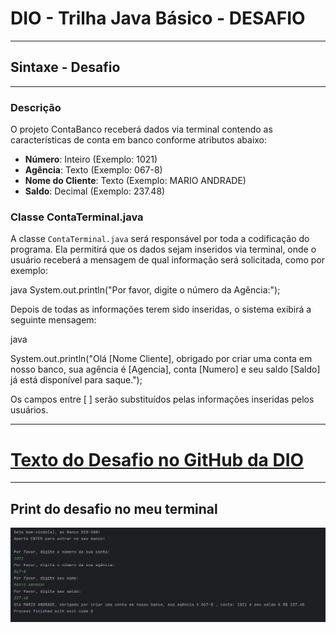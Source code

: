 # DIO - Trilha Java Básico - DESAFIO

---
## Sintaxe - Desafio 

---

### Descrição

O projeto ContaBanco receberá dados via terminal contendo as características de conta em banco conforme atributos abaixo:

- **Número**: Inteiro (Exemplo: 1021)
- **Agência**: Texto (Exemplo: 067-8)
- **Nome do Cliente**: Texto (Exemplo: MARIO ANDRADE)
- **Saldo**: Decimal (Exemplo: 237.48)

### Classe ContaTerminal.java

A classe `ContaTerminal.java` será responsável por toda a codificação do programa. Ela permitirá que os dados sejam inseridos via terminal, onde o usuário receberá a mensagem de qual informação será solicitada, como por exemplo:

java
System.out.println("Por favor, digite o número da Agência:");

Depois de todas as informações terem sido inseridas, o sistema exibirá a seguinte mensagem:

java

System.out.println("Olá [Nome Cliente], obrigado por criar uma conta em nosso banco, sua agência é [Agencia], conta [Numero] e seu saldo [Saldo] já está disponível para saque.");

Os campos entre [ ] serão substituídos pelas informações inseridas pelos usuários.

---

# [Texto do Desafio no GitHub da DIO](https://github.com/digitalinnovationone/trilha-java-basico/blob/main/desafios/sintaxe/README.md)

---

## Print do desafio no meu terminal
![print do desafio](desafio-boot-camp.png)